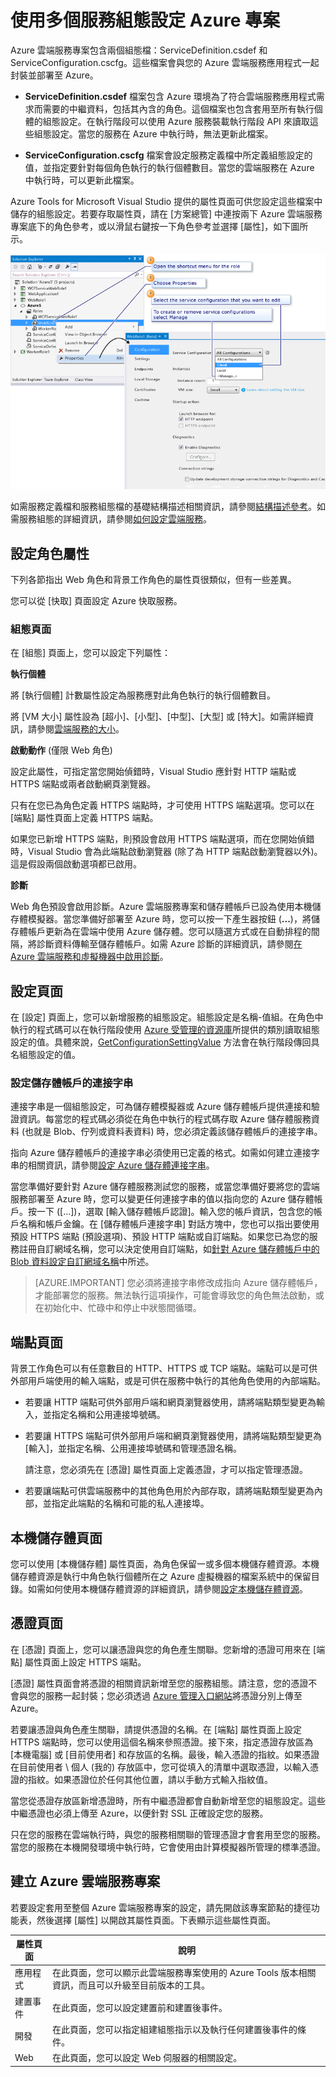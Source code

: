 <properties
   pageTitle="使用多個服務組態設定 Azure 專案 | Microsoft Azure"
   description="了解如何透過變更 ServiceDefinition.csdef 和 ServiceConfiguration.cscfg 檔案來設定 Azure 雲端服務專案。"
   services="visual-studio-online"
   documentationCenter="na"
   authors="TomArcher"
   manager="douge"
   editor="" />
<tags
   ms.service="multiple"
   ms.devlang="multiple"
   ms.topic="article"
   ms.tgt_pltfrm="na"
   ms.workload="na"
   ms.date="04/19/2016"
   ms.author="tarcher" />

# 使用多個服務組態設定 Azure 專案

Azure 雲端服務專案包含兩個組態檔：ServiceDefinition.csdef 和 ServiceConfiguration.cscfg。這些檔案會與您的 Azure 雲端服務應用程式一起封裝並部署至 Azure。

- **ServiceDefinition.csdef** 檔案包含 Azure 環境為了符合雲端服務應用程式需求而需要的中繼資料，包括其內含的角色。這個檔案也包含套用至所有執行個體的組態設定。在執行階段可以使用 Azure 服務裝載執行階段 API 來讀取這些組態設定。當您的服務在 Azure 中執行時，無法更新此檔案。

- **ServiceConfiguration.cscfg** 檔案會設定服務定義檔中所定義組態設定的值，並指定要針對每個角色執行的執行個體數目。當您的雲端服務在 Azure 中執行時，可以更新此檔案。

Azure Tools for Microsoft Visual Studio 提供的屬性頁面可供您設定這些檔案中儲存的組態設定。若要存取屬性頁，請在 [方案總管] 中連按兩下 Azure 雲端服務專案底下的角色參考，或以滑鼠右鍵按一下角色參考並選擇 [屬性]，如下圖所示。

![VS\_Solution\_Explorer\_Roles\_Properties](./media/vs-azure-tools-multiple-services-project-configurations/IC784076.png)

如需服務定義檔和服務組態檔的基礎結構描述相關資訊，請參閱[結構描述參考](https://msdn.microsoft.com/library/azure/dd179398.aspx)。如需服務組態的詳細資訊，請參閱[如何設定雲端服務](./cloud-services/cloud-services-how-to-configure.md)。

## 設定角色屬性

下列各節指出 Web 角色和背景工作角色的屬性頁很類似，但有一些差異。

您可以從 [快取] 頁面設定 Azure 快取服務。

### 組態頁面

在 [組態] 頁面上，您可以設定下列屬性：

**執行個體**

將 [執行個體] 計數屬性設定為服務應對此角色執行的執行個體數目。

將 [VM 大小] 屬性設為 [超小]、[小型]、[中型]、[大型] 或 [特大]。如需詳細資訊，請參閱[雲端服務的大小](./cloud-services/cloud-services-sizes-specs.md)。

**啟動動作** (僅限 Web 角色)

設定此屬性，可指定當您開始偵錯時，Visual Studio 應針對 HTTP 端點或 HTTPS 端點或兩者啟動網頁瀏覽器。

只有在您已為角色定義 HTTPS 端點時，才可使用 HTTPS 端點選項。您可以在 [端點] 屬性頁面上定義 HTTPS 端點。

如果您已新增 HTTPS 端點，則預設會啟用 HTTPS 端點選項，而在您開始偵錯時，Visual Studio 會為此端點啟動瀏覽器 (除了為 HTTP 端點啟動瀏覽器以外)。這是假設兩個啟動選項都已啟用。

**診斷**

Web 角色預設會啟用診斷。Azure 雲端服務專案和儲存體帳戶已設為使用本機儲存體模擬器。當您準備好部署至 Azure 時，您可以按一下產生器按鈕 (**...**)，將儲存體帳戶更新為在雲端中使用 Azure 儲存體。您可以隨選方式或在自動排程的間隔，將診斷資料傳輸至儲存體帳戶。如需 Azure 診斷的詳細資訊，請參閱[在 Azure 雲端服務和虛擬機器中啟用診斷](./cloud-services/cloud-services-dotnet-diagnostics.md)。

## 設定頁面

在 [設定] 頁面上，您可以新增服務的組態設定。組態設定是名稱-值組。在角色中執行的程式碼可以在執行階段使用 [Azure 受管理的資源庫](http://go.microsoft.com/fwlink?LinkID=171026)所提供的類別讀取組態設定的值。具體來說，[GetConfigurationSettingValue](https://msdn.microsoft.com/library/azure/microsoft.windowsazure.serviceruntime.roleenvironment.getconfigurationsettingvalue.aspx) 方法會在執行階段傳回具名組態設定的值。

### 設定儲存體帳戶的連接字串

連接字串是一個組態設定，可為儲存體模擬器或 Azure 儲存體帳戶提供連接和驗證資訊。每當您的程式碼必須從在角色中執行的程式碼存取 Azure 儲存體服務資料 (也就是 Blob、佇列或資料表資料) 時，您必須定義該儲存體帳戶的連接字串。

指向 Azure 儲存體帳戶的連接字串必須使用已定義的格式。如需如何建立連接字串的相關資訊，請參閱[設定 Azure 儲存體連接字串](./storage/storage-configure-connection-string.md)。

當您準備好要針對 Azure 儲存體服務測試您的服務，或當您準備好要將您的雲端服務部署至 Azure 時，您可以變更任何連接字串的值以指向您的 Azure 儲存體帳戶。按一下 ([…])，選取 [輸入儲存體帳戶認證]。輸入您的帳戶資訊，包含您的帳戶名稱和帳戶金鑰。在 [儲存體帳戶連接字串] 對話方塊中，您也可以指出要使用預設 HTTPS 端點 (預設選項)、預設 HTTP 端點或自訂端點。如果您已為您的服務註冊自訂網域名稱，您可以決定使用自訂端點，如[針對 Azure 儲存體帳戶中的 Blob 資料設定自訂網域名稱](./storage/storage-custom-domain-name.md)中所述。

>[AZURE.IMPORTANT] 您必須將連接字串修改成指向 Azure 儲存體帳戶，才能部署您的服務。無法執行這項操作，可能會導致您的角色無法啟動，或在初始化中、忙碌中和停止中狀態間循環。

## 端點頁面

背景工作角色可以有任意數目的 HTTP、HTTPS 或 TCP 端點。端點可以是可供外部用戶端使用的輸入端點，或是可供在服務中執行的其他角色使用的內部端點。

- 若要讓 HTTP 端點可供外部用戶端和網頁瀏覽器使用，請將端點類型變更為輸入，並指定名稱和公用連接埠號碼。

- 若要讓 HTTPS 端點可供外部用戶端和網頁瀏覽器使用，請將端點類型變更為 [輸入]，並指定名稱、公用連接埠號碼和管理憑證名稱。

    請注意，您必須先在 [憑證] 屬性頁面上定義憑證，才可以指定管理憑證。

- 若要讓端點可供雲端服務中的其他角色用於內部存取，請將端點類型變更為內部，並指定此端點的名稱和可能的私人連接埠。

## 本機儲存體頁面

您可以使用 [本機儲存體] 屬性頁面，為角色保留一或多個本機儲存體資源。本機儲存體資源是執行中角色執行個體所在之 Azure 虛擬機器的檔案系統中的保留目錄。如需如何使用本機儲存體資源的詳細資訊，請參閱[設定本機儲存體資源](./cloud-services/cloud-services-configure-local-storage-resources.md)。

## 憑證頁面

在 [憑證] 頁面上，您可以讓憑證與您的角色產生關聯。您新增的憑證可用來在 [端點] 屬性頁面上設定 HTTPS 端點。

[憑證] 屬性頁面會將憑證的相關資訊新增至您的服務組態。請注意，您的憑證不會與您的服務一起封裝；您必須透過 [Azure 管理入口網站](http://go.microsoft.com/fwlink/?LinkID=213885)將憑證分別上傳至 Azure。

若要讓憑證與角色產生關聯，請提供憑證的名稱。在 [端點] 屬性頁面上設定 HTTPS 端點時，您可以使用這個名稱來參照憑證。接下來，指定憑證存放區為 [本機電腦] 或 [目前使用者] 和存放區的名稱。最後，輸入憑證的指紋。如果憑證在目前使用者 \\ 個人 (我的) 存放區中，您可從填入的清單中選取憑證，以輸入憑證的指紋。如果憑證位於任何其他位置，請以手動方式輸入指紋值。

當您從憑證存放區新增憑證時，所有中繼憑證都會自動新增至您的組態設定。這些中繼憑證也必須上傳至 Azure，以便針對 SSL 正確設定您的服務。

只在您的服務在雲端執行時，與您的服務相關聯的管理憑證才會套用至您的服務。當您的服務在本機開發環境中執行時，它會使用由計算模擬器所管理的標準憑證。

## 建立 Azure 雲端服務專案

若要設定套用至整個 Azure 雲端服務專案的設定，請先開啟該專案節點的捷徑功能表，然後選擇 [屬性] 以開啟其屬性頁面。下表顯示這些屬性頁面。

|屬性頁面|說明|
|---|---|
|應用程式|在此頁面，您可以顯示此雲端服務專案使用的 Azure Tools 版本相關資訊，而且可以升級至目前版本的工具。|
|建置事件|在此頁面，您可以設定建置前和建置後事件。|
|開發|在此頁面，您可以指定組建組態指示以及執行任何建置後事件的條件。|
|Web|在此頁面，您可以設定 Web 伺服器的相關設定。|

<!---HONumber=AcomDC_0420_2016-->